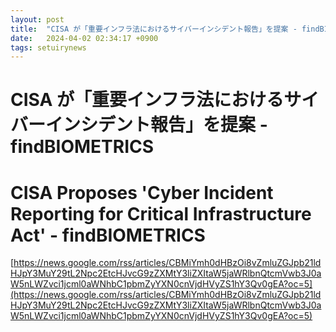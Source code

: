 ```yaml
---
layout: post
title:  "CISA が「重要インフラ法におけるサイバーインシデント報告」を提案 - findBIOMETRICS"
date:   2024-04-02 02:34:17 +0900
tags: setuirynews 
---
```


# CISA が「重要インフラ法におけるサイバーインシデント報告」を提案 - findBIOMETRICS



# CISA Proposes 'Cyber Incident Reporting for Critical Infrastructure Act' - findBIOMETRICS

[https://news.google.com/rss/articles/CBMiYmh0dHBzOi8vZmluZGJpb21ldHJpY3MuY29tL2Npc2EtcHJvcG9zZXMtY3liZXItaW5jaWRlbnQtcmVwb3J0aW5nLWZvci1jcml0aWNhbC1pbmZyYXN0cnVjdHVyZS1hY3Qv0gEA?oc=5](https://news.google.com/rss/articles/CBMiYmh0dHBzOi8vZmluZGJpb21ldHJpY3MuY29tL2Npc2EtcHJvcG9zZXMtY3liZXItaW5jaWRlbnQtcmVwb3J0aW5nLWZvci1jcml0aWNhbC1pbmZyYXN0cnVjdHVyZS1hY3Qv0gEA?oc=5)

